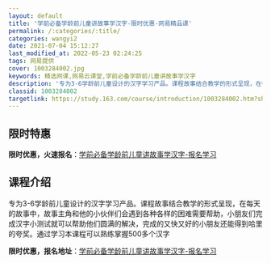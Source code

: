```yaml
---
layout: default
title: '学前必备学龄前儿童讲故事学汉字-限时优惠-网易精品课'
permalink: /:categories/:title/
categories: wangyi2
date: 2021-07-04 15:12:27
last_modified_at: 2022-05-23 02:24:25
tags: 网易提供
cover: 1003284002.jpg
keywords: 精选网课,网易云课堂,学前必备学龄前儿童讲故事学汉字
description: '专为3-6学龄前儿童设计的汉字学习产品。课程故事结合教学的形式呈现，在每天的故事中，故事主角和他的小伙伴们会遇到各种各样'
classid: 1003284002
targetlink: https://study.163.com/course/introduction/1003284002.htm?share=1&shareId=1025206652&utm_campaign=share&utm_medium=iphoneShare&utm_source=&utm_u=1025206652
---
```


## 限时特惠

**限时优惠，火速报名**：[学前必备学龄前儿童讲故事学汉字-报名学习](https://study.163.com/course/introduction/1003284002.htm?share=1&shareId=1025206652&utm_campaign=share&utm_medium=iphoneShare&utm_source=&utm_u=1025206652)

## 课程介绍

专为3-6学龄前儿童设计的汉字学习产品。课程故事结合教学的形式呈现，在每天的故事中，故事主角和他的小伙伴们会遇到各种各样的困难需要帮助，小朋友们完成汉字小测试就可以帮助他们圆满的解决，完成的又快又好的小朋友还能得到哈里的夸奖。通过学习本课程可以熟练掌握500多个汉字

**限时优惠，报名地址**：[学前必备学龄前儿童讲故事学汉字-报名学习](https://study.163.com/course/introduction/1003284002.htm?share=1&shareId=1025206652&utm_campaign=share&utm_medium=iphoneShare&utm_source=&utm_u=1025206652)

